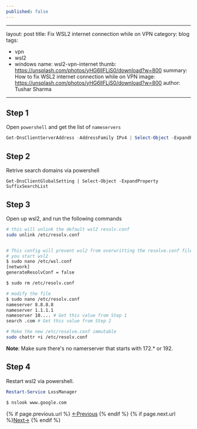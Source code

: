 ```yaml
---
published: false
---
```

---
layout: post
title: Fix WSL2 internet connection while on VPN
category: blog
tags:
- vpn
- wsl2
- windows
name: wsl2-vpn-internet
thumb: https://unsplash.com/photos/yHG6llFLjS0/download?w=800
summary: How to fix WSL2 internet connection while on VPN 
image: https://unsplash.com/photos/yHG6llFLjS0/download?w=800
author: Tushar Sharma
---

## Step 1

Open `powershell` and get the list of `nameservers`

```powershell
Get-DnsClientServerAddress -AddressFamily IPv4 | Select-Object -ExpandProperty ServerAddresses
```

## Step 2

Retrive search domains via powershell

```
Get-DnsClientGlobalSetting | Select-Object -ExpandProperty SuffixSearchList
```


## Step 3

Open up wsl2, and run the following commands


```bash
# this will unlink the default wsl2 resolv.conf
sudo unlink /etc/resolv.conf 


# This config will prevent wsl2 from overwritting the resolve.conf file everytime
# you start wsl2
$ sudo nano /etc/wsl.conf
[network]                                                                        
generateResolvConf = false

$ sudo rm /etc/resolv.conf

# modify the file
$ sudo nano /etc/resolv.conf
nameserver 8.8.8.8
nameserver 1.1.1.1
nameserver 10.... # Get this value from Step 1
search .com # Get this value from Step 2

# Make the new /etc/resolve.conf immutable
sudo chattr +i /etc/resolv.conf 

```

**Note**: Make sure there's no namerserver that starts with 172.* or 192.

## Step 4 

Restart wsl2 via powershell.

```powershell
Restart-Service LxssManager
```


```bash
$ nslook www.google.com
```

<nav class="pagination clear" style="padding-bottom:20px;">
{% if page.previous.url %} <a class="prev-item" href="{{page.previous.url}}" title="Previous Post: {{page.previous.title}}">&larr;Previous</a>   {% endif %}  {% if page.next.url %}<a class="next-item" href="{{page.next.url}}" title="Next Post: {{page.next.title}}">Next&rarr;</a>         {% endif %}
</nav>
